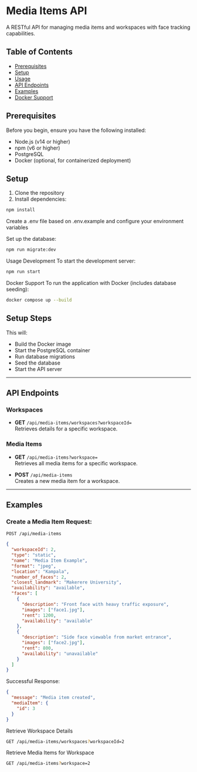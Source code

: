 # Media Items API

A RESTful API for managing media items and workspaces with face tracking capabilities.

## Table of Contents
- [Prerequisites](#prerequisites)
- [Setup](#setup)
- [Usage](#usage)
- [API Endpoints](#api-endpoints)
- [Examples](#examples)
- [Docker Support](#docker-support)

## Prerequisites

Before you begin, ensure you have the following installed:
- Node.js (v14 or higher)
- npm (v6 or higher)
- PostgreSQL
- Docker (optional, for containerized deployment)

## Setup

1. Clone the repository
2. Install dependencies:
```bash
npm install
```

Create a .env file based on .env.example and configure your environment variables

Set up the database:
```bash
npm run migrate:dev
```
Usage
Development
To start the development server:
```bash
npm run start
```

Docker Support
To run the application with Docker (includes database seeding):

```bash
docker compose up --build
```

## Setup Steps

This will:

- Build the Docker image  
- Start the PostgreSQL container  
- Run database migrations  
- Seed the database  
- Start the API server  

---

## API Endpoints

### Workspaces

- **GET** `/api/media-items/workspaces?workspaceId=`  
  Retrieves details for a specific workspace.


### Media Items

- **GET** `/api/media-items?workspace=`  
  Retrieves all media items for a specific workspace.

- **POST** `/api/media-items`  
  Creates a new media item for a workspace.

---

## Examples

### Create a Media Item Request:

```http
POST /api/media-items
```

```json
{
  "workspaceId": 2,
  "type": "static",
  "name": "Media Item Example",
  "format": "jpeg",
  "location": "Kampala",
  "number_of_faces": 2,
  "closest_landmark": "Makerere University",
  "availability": "available",
  "faces": [
    {
      "description": "Front face with heavy traffic exposure",
      "images": ["face1.jpg"],
      "rent": 1200,
      "availability": "available"
    },
    {
      "description": "Side face viewable from market entrance",
      "images": ["face2.jpg"],
      "rent": 800,
      "availability": "unavailable"
    }
  ]
}
```

Successful Response:
```json
{
  "message": "Media item created",
  "mediaItem": {
    "id": 3
  }
}
```

Retrieve Workspace Details
```bash
GET /api/media-items/workspaces?workspaceId=2
```

Retrieve Media Items for Workspace
```bash
GET /api/media-items?workspace=2
```
